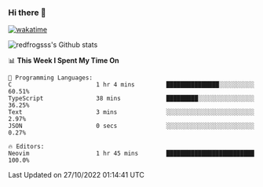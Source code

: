 ### Hi there 👋

[![wakatime](https://wakatime.com/badge/user/2cbd8003-b8b8-4565-92d7-ad9c23ff1846.svg)](https://wakatime.com/@2cbd8003-b8b8-4565-92d7-ad9c23ff1846)

<img src="https://github-readme-stats.vercel.app/api?username=redfrogsss&show_icons=true" alt="redfrogsss's Github stats"></img>

<!--START_SECTION:waka-->
📊 **This Week I Spent My Time On** 

```text
💬 Programming Languages: 
C                        1 hr 4 mins         ███████████████░░░░░░░░░░   60.51% 
TypeScript               38 mins             █████████░░░░░░░░░░░░░░░░   36.25% 
Text                     3 mins              ░░░░░░░░░░░░░░░░░░░░░░░░░   2.97% 
JSON                     0 secs              ░░░░░░░░░░░░░░░░░░░░░░░░░   0.27%

🔥 Editors: 
Neovim                   1 hr 45 mins        █████████████████████████   100.0%

```


 Last Updated on 27/10/2022 01:14:41 UTC
<!--END_SECTION:waka-->
